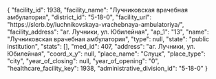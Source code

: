 {
    "facility_id": 1938,
    "facility_name": "Лучниковская врачебная амбулатория",
    "district_id": "5-18-0",
    "facility_url": "https:\/\/slcrb.by\/luchnikovskaya-vrachebnaya-ambulatoriya\/",
    "facility_address": "аг. Лучники, ул. Юбилейная",
    "ap_1": "13",
    "name": "Лучниковская врачебная амбулатория",
    "type": null,
    "state": "public institution",
    "stats": [],
    "med_id": 407,
    "address": "аг. Лучники, ул. Юбилейная",
    "coord_x_y": null,
    "place_name": "Слуцк",
    "place_type": "city",
    "year_of_closing": null,
    "year_of_opening": "0",
    "healthcare_facility_key": 1938,
    "administrative_division_id": "5-18-0"
}